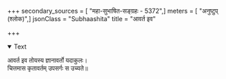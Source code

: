 +++
secondary_sources = [ "महा-सुभाषित-सङ्ग्रहः - 5372",]
meters = [ "अनुष्टुप् (श्लोक)",]
jsonClass = "Subhaashita"
title = "आवर्त इव"

+++

<details open><summary>Text</summary>

आवर्त इव तोयस्य ज्ञानावर्तो यदाकुलः।  
चित्तमास कृतावर्तम् उपसर्गः स उच्यते॥
</details>
